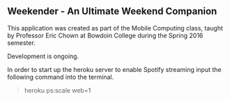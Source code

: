 ## Weekender  - An Ultimate Weekend Companion ##

This application was created as part of the Mobile Computing class, taught by Professor Eric Chown at Bowdoin College during the Spring 2016 semester.

Development is ongoing.

In order to start up the  heroku server to enable Spotify streaming input the following command into the terminal.

> heroku ps:scale web=1